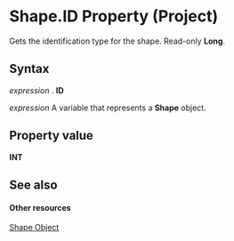 
# Shape.ID Property (Project)
Gets the identification type for the shape. Read-only  **Long**.

## Syntax

 _expression_ . **ID**

 _expression_ A variable that represents a **Shape** object.


## Property value

 **INT**


## See also


#### Other resources


[Shape Object](d2b32bcd-5595-a4a7-9772-feb25fd0103a.md)
